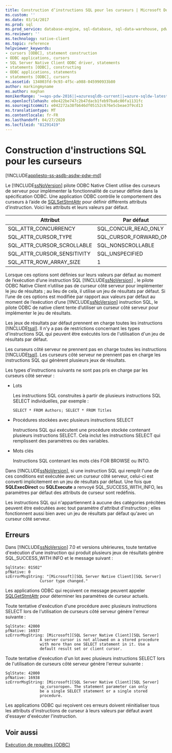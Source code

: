 ```yaml
---
title: Construction d’instructions SQL pour les curseurs | Microsoft Docs
ms.custom: ''
ms.date: 03/14/2017
ms.prod: sql
ms.prod_service: database-engine, sql-database, sql-data-warehouse, pdw
ms.reviewer: ''
ms.technology: native-client
ms.topic: reference
helpviewer_keywords:
- cursors [ODBC], statement construction
- ODBC applications, cursors
- SQL Server Native Client ODBC driver, statements
- statements [ODBC], constructing
- ODBC applications, statements
- statements [ODBC], cursors
ms.assetid: 134003fd-9c93-4f5c-a988-045990933b80
author: markingmyname
ms.author: maghan
monikerRange: '>=aps-pdw-2016||=azuresqldb-current||=azure-sqldw-latest||>=sql-server-2016||=sqlallproducts-allversions||>=sql-server-linux-2017||=azuresqldb-mi-current'
ms.openlocfilehash: e0e422be747c2b47dacb1feb97ba6c00fa1131fc
ms.sourcegitcommit: e042272a38fb646df05152c676e5cbeae3f9cd13
ms.translationtype: MT
ms.contentlocale: fr-FR
ms.lasthandoff: 04/27/2020
ms.locfileid: "81291419"
---
```

# <a name="constructing-sql-statements-for-cursors"></a>Construction d'instructions SQL pour les curseurs
[!INCLUDE[appliesto-ss-asdb-asdw-pdw-md](../../includes/appliesto-ss-asdb-asdw-pdw-md.md)]

  Le [!INCLUDE[ssNoVersion](../../includes/ssnoversion-md.md)] pilote ODBC Native Client utilise des curseurs de serveur pour implémenter la fonctionnalité de curseur définie dans la spécification ODBC. Une application ODBC contrôle le comportement des curseurs à l’aide de [SQLSetStmtAttr](../../relational-databases/native-client-odbc-api/sqlsetstmtattr.md) pour définir différents attributs d’instruction. Voici les attributs et leurs valeurs par défaut.  
  
|Attribut|Par défaut|  
|---------------|-------------|  
|SQL_ATTR_CONCURRENCY|SQL_CONCUR_READ_ONLY|  
|SQL_ATTR_CURSOR_TYPE|SQL_CURSOR_FORWARD_ONLY|  
|SQL_ATTR_CURSOR_SCROLLABLE|SQL_NONSCROLLABLE|  
|SQL_ATTR_CURSOR_SENSITIVITY|SQL_UNSPECIFIED|  
|SQL_ATTR_ROW_ARRAY_SIZE|1|  
  
 Lorsque ces options sont définies sur leurs valeurs par défaut au moment de l’exécution d’une instruction SQL [!INCLUDE[ssNoVersion](../../includes/ssnoversion-md.md)] , le pilote ODBC Native Client n’utilise pas de curseur côté serveur pour implémenter le jeu de résultats ; au lieu de cela, il utilise un jeu de résultats par défaut. Si l’une de ces options est modifiée par rapport aux valeurs par défaut au moment de l’exécution d’une [!INCLUDE[ssNoVersion](../../includes/ssnoversion-md.md)] instruction SQL, le pilote ODBC de native client tente d’utiliser un curseur côté serveur pour implémenter le jeu de résultats.  
  
 Les jeux de résultats par défaut prennent en charge toutes les instructions [!INCLUDE[tsql](../../includes/tsql-md.md)]. Il n'y a pas de restrictions concernant les types d'instructions SQL qui peuvent être exécutés lors de l'utilisation d'un jeu de résultats par défaut.  
  
 Les curseurs côté serveur ne prennent pas en charge toutes les instructions [!INCLUDE[tsql](../../includes/tsql-md.md)]. Les curseurs côté serveur ne prennent pas en charge les instructions SQL qui génèrent plusieurs jeux de résultats.  
  
 Les types d'instructions suivants ne sont pas pris en charge par les curseurs côté serveur :  
  
-   Lots  
  
     Les instructions SQL construites à partir de plusieurs instructions SQL SELECT individuelles, par exemple :  
  
    ```  
    SELECT * FROM Authors; SELECT * FROM Titles  
    ```  
  
-   Procédures stockées avec plusieurs instructions SELECT  
  
     Instructions SQL qui exécutent une procédure stockée contenant plusieurs instructions SELECT. Cela inclut les instructions SELECT qui remplissent des paramètres ou des variables.  
  
-   Mots clés  
  
     Instructions SQL contenant les mots clés FOR BROWSE ou INTO.  
  
 Dans [!INCLUDE[ssNoVersion](../../includes/ssnoversion-md.md)], si une instruction SQL qui remplit l'une de ces conditions est exécutée avec un curseur côté serveur, celui-ci est converti implicitement en un jeu de résultats par défaut. Une fois que **SQLExecDirect** ou **SQLExecute** a renvoyé SQL_SUCCESS_WITH_INFO, les paramètres par défaut des attributs de curseur sont redéfinis.  
  
 Les instructions SQL qui n'appartiennent à aucune des catégories précitées peuvent être exécutées avec tout paramètre d'attribut d'instruction ; elles fonctionnent aussi bien avec un jeu de résultats par défaut qu'avec un curseur côté serveur.  
  
## <a name="errors"></a>Erreurs  
 Dans [!INCLUDE[ssNoVersion](../../includes/ssnoversion-md.md)] 7.0 et versions ultérieures, toute tentative d'exécution d'une instruction qui produit plusieurs jeux de résultats génère SQL_SUCCESS_WITH INFO et le message suivant :  
  
```  
SqlState: 01S02"  
pfNative: 0  
szErrorMsgString: "[Microsoft][SQL Server Native Client][SQL Server]  
               Cursor type changed."  
```  
  
 Les applications ODBC qui reçoivent ce message peuvent appeler [SQLGetStmtAttr](../../relational-databases/native-client-odbc-api/sqlgetstmtattr.md) pour déterminer les paramètres de curseur actuels.  
  
 Toute tentative d'exécution d'une procédure avec plusieurs instructions SELECT lors de l'utilisation de curseurs côté serveur génère l'erreur suivante :  
  
```  
SqlState: 42000  
pfNative: 16937  
szErrorMsgString: [Microsoft][SQL Server Native Client][SQL Server]  
               A server cursor is not allowed on a stored procedure  
               with more than one SELECT statement in it. Use a  
               default result set or client cursor.  
```  
  
 Toute tentative d'exécution d'un lot avec plusieurs instructions SELECT lors de l'utilisation de curseurs côté serveur génère l'erreur suivante :  
  
```  
SqlState: 42000  
pfNative: 16938  
szErrorMsgString: [Microsoft][SQL Server Native Client][SQL Server]  
               sp_cursoropen. The statement parameter can only  
               be a single SELECT statement or a single stored   
               procedure.  
```  
  
 Les applications ODBC qui reçoivent ces erreurs doivent réinitialiser tous les attributs d'instructions de curseur à leurs valeurs par défaut avant d'essayer d'exécuter l'instruction.  
  
## <a name="see-also"></a>Voir aussi  
 [Exécution de requêtes &#40;ODBC&#41;](../../relational-databases/native-client-odbc-queries/executing-queries-odbc.md)  
  
  

